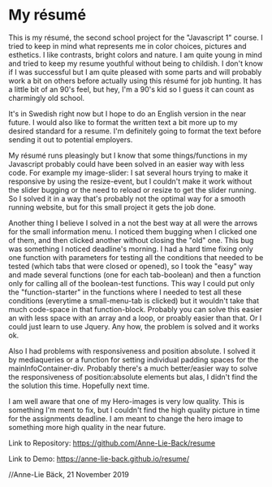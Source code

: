 # My résumé

This is my résumé, the second school project for the "Javascript 1" course. I tried to keep in mind what represents me in color choices, pictures and esthetics. I like contrasts, bright colors and nature. I am quite young in mind and tried to keep my resume youthful without being to childish. I don't know if I was successful but I am quite pleased with some parts and will probably work a bit on others before actually using this résumé for job hunting. It has a little bit of an 90's feel, but hey, I'm a 90's kid so I guess it can count as charmingly old school.


It's in Swedish right now but I hope to do an English version in the near future. I would also like to format the written text a bit more up to my desired standard for a resume. I'm definitely going to format the text before sending it out to potential employers.


My résumé runs pleasingly but I know that some things/functions in my Javascript probably could have been solved in an easier way with less code. For example my image-slider: I sat several hours trying to make it responsive by using the resize-event, but I couldn't make it work without the slider bugging or the need to reload or resize to get the slider running. So I solved it in a way that's probably not the optimal way for a smooth running website, but for this small project it gets the job done.


Another thing I believe I solved in a not the best way at all were the arrows for the small information menu. I noticed them bugging when I clicked one of them, and then clicked another without closing the "old" one. This bug was something I noticed deadline's morning. I had a hard time fixing only one function with parameters for testing all the conditions that needed to be tested (which tabs that were closed or opened), so I took the "easy" way and made several functions (one for each tab-boolean) and then a function only for calling all of the boolean-test functions. This way I could put only the "function-starter" in the functions where I needed to test all these conditions (everytime a small-menu-tab is clicked) but it wouldn't take that much code-space in that function-block. Probably you can solve this easier an with less space with an array and a loop, or proably easier than that. Or I could just learn to use Jquery. Any how, the problem is solved and it works ok.


Also I had problems with responsiveness and position absolute. I solved it by mediaqueries or a function for setting individual padding spaces for the mainInfoContainer-div. Probably there's a much better/easier way to solve the responsiveness of position:absolute elements but alas, I didn't find the the solution this time. Hopefully next time.


I am well aware that one of my Hero-images is very low quality. This is something I'm ment to fix, but I couldn't find the high quality picture in time for the assignments deadline. I am meant to change the hero image to something more high quality in the near future.


Link to Repository: https://github.com/Anne-Lie-Back/resume


Link to Demo: https://anne-lie-back.github.io/resume/


//Anne-Lie Bäck, 
21 November 2019
